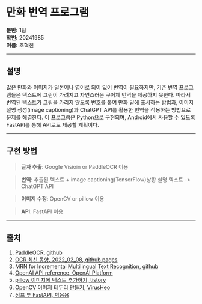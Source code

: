 # 만화 번역 프로그램

**분반:** 1팀  
**학번:** 20241985  
**이름:** 조혁진  

---

## 설명

많은 만화와 이미지가 일본어나 영어로 되어 있어 번역이 필요하지만, 기존 번역 프로그램들은 텍스트에 그림이 가려지고 자연스러운 구어체 번역을 제공하지 못한다. 따라서 번역된 텍스트가 그림을 가리지 않도록 번호를 붙여 만화 밑에 표시하는 방법과, 이미지 설명 생성(image captioning)과 ChatGPT API를 활용한 번역을 적용하는 방법으로 문제를 해결한다. 이 프로그램은 Python으로 구현되며, Android에서 사용할 수 있도록 FastAPI를 통해 API로도 제공할 계획이다.

<hr/>

## 구현 방법

> __글자 추출__: Google Visioin or PaddleOCR 이용

> __번역__: 추출된 텍스트 + image captioning(TensorFlow)상황 설명 텍스트 -> ChatGPT API

> __이미지 수정__: OpenCV or pillow 이용

> __API__: FastAPI 이용

<hr/>

## 출처
1. [PaddleOCR, github](https://github.com/PaddlePaddle/PaddleOCR/blob/main/README_en.md)
2. [OCR 최신 동향, 2022_02_08, github pages](https://yongwookha.github.io/MachineLearning/2022-02-08-current-ocrs)
3. [MRN for Incremental Multilingual Text Recognition, github](https://github.com/simplify23/MRN/blob/main/README.md)
4. [OpenAI API reference, OpenAI Platform](https://platform.openai.com/docs/api-reference/introduction)
5. [pillow 이미지에 텍스트 추가하기, tistory](https://daco2020.tistory.com/832)
6. [OpenCV 이미지 테두리 만들기, VirusHeo](https://virusheo.blogspot.com/2022/05/220528.html)
7. [점프 투 FastAPI, 박응용](https://wikidocs.net/book/8531)

